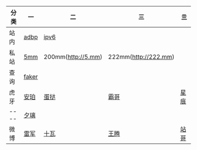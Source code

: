 |分类|一|二|三|亖|
|-|-|-|-|-|
|站内|[adbp](https://zi-an.github.io/other/adb.txt)|[ipv6](https://zi-an.github.io/ipv6)||
|私站|[5mm](http://5.mm)|200mm(http://5.mm)|222mm(http://222.mm)||
|查询|[faker](https://www.op.gg/summoners/kr/Hide%20on%20bush)|||
|虎牙|[安珀](https://m.huya.com/20411512)|[蛋挞](https://m.huya.com/799147)|[霸哥](https://m.huya.com/bagea)|[星痕](https://m.huya.com/699772)|
|----|[夕璃](https://m.huya.com/21809097)|||
|微博|[雷军](https://m.weibo.cn/u/1749127163)|[十瓦](https://m.weibo.cn/u/1892653244)|[王腾](https://m.weibo.cn/1654901425)|[站哥](https://m.weibo.cn/u/6048569942)|


